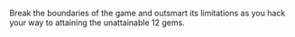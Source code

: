 Break the boundaries of the game and outsmart its limitations as you hack your way to attaining the unattainable 12 gems.
